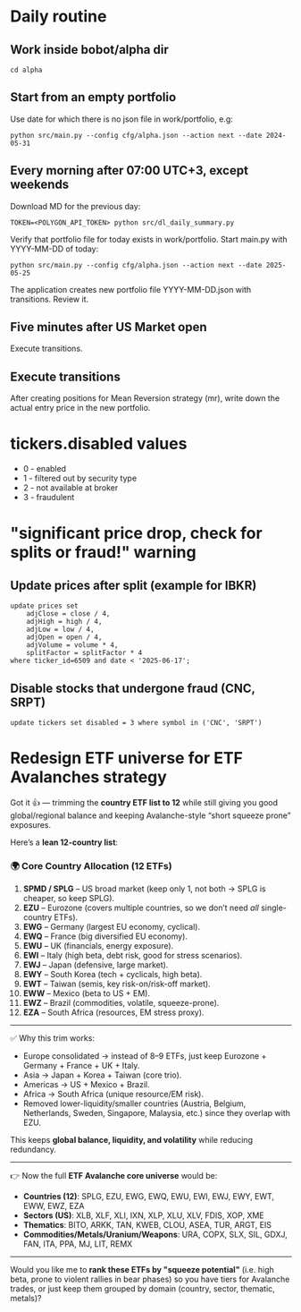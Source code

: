 # Daily routine

## Work inside bobot/alpha dir

    cd alpha

## Start from an empty portfolio

Use date for which there is no json file in work/portfolio, e.g:

    python src/main.py --config cfg/alpha.json --action next --date 2024-05-31

## Every morning after 07:00 UTC+3, except weekends

Download MD for the previous day:

    TOKEN=<POLYGON_API_TOKEN> python src/dl_daily_summary.py

Verify that portfolio file for today exists in work/portfolio. Start main.py with YYYY-MM-DD of today:

    python src/main.py --config cfg/alpha.json --action next --date 2025-05-25

The application creates new portfolio file YYYY-MM-DD.json with transitions. Review it.

## Five minutes after US Market open

Execute transitions.

## Execute transitions

After creating positions for Mean Reversion strategy (mr), write down the actual entry price in the new portfolio.

# tickers.disabled values

  * 0 - enabled
  * 1 - filtered out by security type
  * 2 - not available at broker
  * 3 - fraudulent




# "significant price drop, check for splits or fraud!" warning

## Update prices after split (example for IBKR)

```
update prices set
	adjClose = close / 4,
	adjHigh = high / 4,
	adjLow = low / 4,
	adjOpen = open / 4,
	adjVolume = volume * 4,
	splitFactor = splitFactor * 4
where ticker_id=6509 and date < '2025-06-17';
```

## Disable stocks that undergone fraud (CNC, SRPT)

```
update tickers set disabled = 3 where symbol in ('CNC', 'SRPT')
```

# Redesign ETF universe for ETF Avalanches strategy

Got it 👍 — trimming the **country ETF list to 12** while still giving you good global/regional balance and keeping Avalanche-style “short squeeze prone” exposures.

Here’s a **lean 12-country list**:

### 🌍 Core Country Allocation (12 ETFs)

1. **SPMD / SPLG** – US broad market (keep only 1, not both → SPLG is cheaper, so keep SPLG).
2. **EZU** – Eurozone (covers multiple countries, so we don’t need *all* single-country ETFs).
3. **EWG** – Germany (largest EU economy, cyclical).
4. **EWQ** – France (big diversified EU economy).
5. **EWU** – UK (financials, energy exposure).
6. **EWI** – Italy (high beta, debt risk, good for stress scenarios).
7. **EWJ** – Japan (defensive, large market).
8. **EWY** – South Korea (tech + cyclicals, high beta).
9. **EWT** – Taiwan (semis, key risk-on/risk-off market).
10. **EWW** – Mexico (beta to US + EM).
11. **EWZ** – Brazil (commodities, volatile, squeeze-prone).
12. **EZA** – South Africa (resources, EM stress proxy).

---

✅ Why this trim works:

* Europe consolidated → instead of 8–9 ETFs, just keep Eurozone + Germany + France + UK + Italy.
* Asia → Japan + Korea + Taiwan (core trio).
* Americas → US + Mexico + Brazil.
* Africa → South Africa (unique resource/EM risk).
* Removed lower-liquidity/smaller countries (Austria, Belgium, Netherlands, Sweden, Singapore, Malaysia, etc.) since they overlap with EZU.

This keeps **global balance, liquidity, and volatility** while reducing redundancy.

---

👉 Now the full **ETF Avalanche core universe** would be:

* **Countries (12)**: SPLG, EZU, EWG, EWQ, EWU, EWI, EWJ, EWY, EWT, EWW, EWZ, EZA
* **Sectors (US)**: XLB, XLF, XLI, IXN, XLP, XLU, XLV, FDIS, XOP, XME
* **Thematics**: BITO, ARKK, TAN, KWEB, CLOU, ASEA, TUR, ARGT, EIS
* **Commodities/Metals/Uranium/Weapons**: URA, COPX, SLX, SIL, GDXJ, FAN, ITA, PPA, MJ, LIT, REMX

---

Would you like me to **rank these ETFs by "squeeze potential"** (i.e. high beta, prone to violent rallies in bear phases) so you have tiers for Avalanche trades, or just keep them grouped by domain (country, sector, thematic, metals)?
